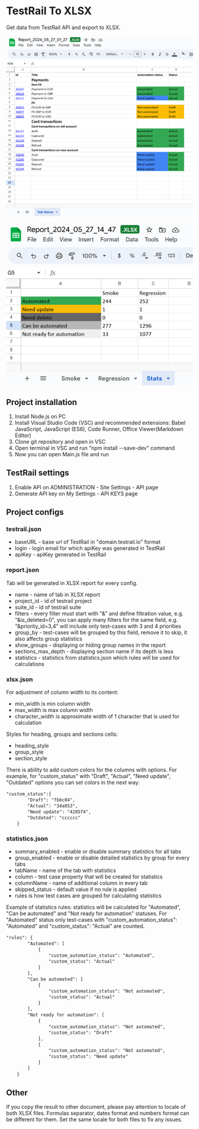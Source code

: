 # TestRail To XLSX

Get data from TestRail API and export to XLSX.

![1716766821511](image/README/1716766821511.png)

![1716814324626](image/README/1716814324626.png)

## Project installation

1. Install Node.js on PC
2. Install Visual Studio Code (VSC) and recommended extensions: Babel JavaScript, JavaScript (ES6), Code Runner, Office Viewer(Markdown Editor)
3. Clone git repository and open in VSC
4. Open terminal in VSC and run “npm install --save-dev” command
5. Now you can open Main.js file and run

## TestRail settings

1. Enable API on ADMINISTRATION - Site Settings - API page
2. Generate API key on My Settings - API KEYS page

## Project configs

### testrail.json

* baseURL - base url of TestRail in "domain.testrail.io" format
* login - login email for which apiKey was generated in TestRail
* apiKey - apiKey generated in TestRail

### report.json

Tab will be generated in XLSX report for every config.

* name - name of tab in XLSX report
* project_id - id of testrail project
* suite_id - id of testrail suite
* filters - every filter must start with "&" and define filtration value, e.g. "&is_deleted=0", you can apply many filters for the same field, e.g. "&priority_id=3,4" will include only test-cases with 3 and 4 priorities
* group_by - test-cases will be grouped by this field, remove it to skip, it also affects group statistics
* show_groups - displaying or hiding group names in the report
* sections_max_depth - displaying section name if its depth is less
* statistics - statistics from statistics.json which rules will be used for calculations

### xlsx.json

For adjustment of column width to its content:

* min_width is min column width
* max_width is max column width
* character_width is approximate width of 1 character that is used for calculation

Styles for heading, groups and sections cells:

* heading_style
* group_style
* section_style

There is ability to add custom colors for the columns with options. For example, for "custom_status" with "Draft", "Actual", "Need update", "Outdated" options you can set colors in the next way:

```
"custom_status":{
        "Draft": "fbbc04",
        "Actual": "34a853",
        "Need update": "4285f4",
        "Outdated": "cccccc"
    }
```

### statistics.json

- summary_enabled - enable or disable summary statistics for all tabs
- group_enabled - enable or disable detailed statistics by group for every tabs
- tabName - name of the tab with statistics
- column - test case property that will be created for statistics
- columnName - name of additional column in every tab
- skipped_status - default value if no rule is applied
- rules is how test cases are grouped for calculating statistics

Example of statistics rules: statistics will be calculated for "Automated", "Can be automated" and "Not ready for automation" statuses. For "Automated" status only test-cases with "custom_automation_status": "Automated" and "custom_status": "Actual" are counted.

```
"rules": {
        "Automated": [
            {
                "custom_automation_status": "Automated",
                "custom_status": "Actual"
            }
        ],
        "Can be automated": [
            {
                "custom_automation_status": "Not automated",
                "custom_status": "Actual"
            }
        ],
        "Not ready for automation": [
            {
                "custom_automation_status": "Not automated",
                "custom_status": "Draft"
            },
            {
                "custom_automation_status": "Not automated",
                "custom_status": "Need update"
            }
        ]
    }
```

## Other

If you copy the result to other document, please pay attention to locale of both XLSX files. Formulas separator, dates format and numbers format can be different for them. Set the same locale for both files to fix any issues.
